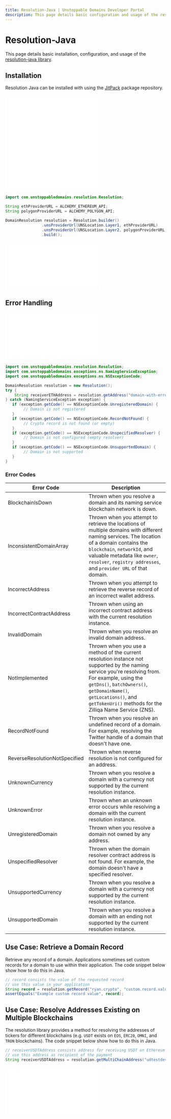 ```yaml
---
title: Resolution-Java | Unstoppable Domains Developer Portal
description: This page details basic configuration and usage of the resolution-java library.
---
```


# Resolution-Java

This page details basic installation, configuration, and usage of the [resolution-java library](https://github.com/unstoppabledomains/resolution-java).

## Installation

Resolution Java can be installed with using the [JitPack](https://jitpack.io/#unstoppabledomains/resolution-java) package repository.

<embed src="/snippets/_libraries-provider-config.md" />

<embed src="/snippets/_res-lib-default-provider.md" />

```java
import com.unstoppabledomains.resolution.Resolution;

String ethProviderURL = ALCHEMY_ETHEREUM_API;
String polygonProviderURL = ALCHEMY_POLYGON_API;

DomainResolution resolution = Resolution.builder()
                .unsProviderUrl(UNSLocation.Layer1, ethProviderURL)
                .unsProviderUrl(UNSLocation.Layer2, polygonProviderURL)
                .build();
```

<embed src="/snippets/_res-lib-connect-src-warning.md" />

## Error Handling

<embed src="/snippets/_res-lib-error-intro.md" />

```java
import com.unstoppabledomains.resolution.Resolution;
import com.unstoppabledomains.exceptions.ns.NamingServiceException;
import com.unstoppabledomains.exceptions.ns.NSExceptionCode;

DomainResolution resolution = new Resolution();
try {
    String receiverETHAddress = resolution.getAddress("domain-with-error.crypto", "ETH");
} catch (NamingServiceException exception) {
   if (exception.getCode() == NSExceptionCode.UnregisteredDomain) {
        // Domain is not registered
   }
   if (exception.getCode() == NSExceptionCode.RecordNotFound) {
        // Crypto record is not found (or empty)
   }
   if (exception.getCode() == NSExceptionCode.UnspecifiedResolver) {
        // Domain is not configured (empty resolver)
   }
   if (exception.getCode() == NSExceptionCode.UnsupportedDomain) {
        // Domain is not supported
   }
}
```

### Error Codes

| Error Code | Description |
|---|---|
| BlockchainIsDown | Thrown when you resolve a domain and its naming service blockchain network is down. |
| InconsistentDomainArray | Thrown when you attempt to retrieve the locations of multiple domains with different naming services. The location of a domain contains the `blockchain`, `networkId`, and valuable metadata like `owner`, `resolver`, `registry addresses`, and `provider URL` of that domain. |
| IncorrectAddress | Thrown when you attempt to retrieve the reverse record of an incorrect wallet address. |
| IncorrectContractAddress | Thrown when using an incorrect contract address with the current resolution instance. |
| InvalidDomain | Thrown when you resolve an invalid domain address. |
| NotImplemented | Thrown when you use a method of the current resolution instance not supported by the naming service you're resolving from. For example, using the `getDns()`, `batchOwners()`, `getDomainName()`, `getLocations()`, and `getTokenUri()` methods for the Zilliqa Name Service (ZNS). |
| RecordNotFound | Thrown when you resolve an undefined record of a domain. For example, resolving the Twitter handle of a domain that doesn't have one. |
| ReverseResolutionNotSpecified | Thrown when reverse resolution is not configured for an address. |
| UnknownCurrency | Thrown when you resolve a domain with a currency not supported by the current resolution instance. |
| UnknownError | Thrown when an unknown error occurs while resolving a domain with the current resolution instance. |
| UnregisteredDomain | Thrown when you resolve a domain not owned by any address. |
| UnspecifiedResolver | Thrown when the domain resolver contract address is not found. For example, the domain doesn't have a specified resolver. |
| UnsupportedCurrency | Thrown when you resolve a domain with a currency not supported by the current resolution instance. |
| UnsupportedDomain | Thrown when you resolve a domain with an ending not supported by the current resolution instance. |


## Use Case: Retrieve a Domain Record

Retrieve any record of a domain. Applications sometimes set custom records for a domain to use within their application. The code snippet below show how to do this in Java.

```java
// record consists the value of the requested record
// use this value in your application
String record = resolution.getRecord("ryan.crypto", "custom.record.value");
assertEquals("Example custom record value", record);
```

## Use Case: Resolve Addresses Existing on Multiple Blockchains

The resolution library provides a method for resolving the addresses of tickers for different blockchains (e.g. `USDT` exists on `EOS`, `ERC20`, `OMNI`, and `TRON` blockchains). The code snippet below show how to do this in Java.

```java
// receiverUSDTAddress consists address for receiving USDT on Ethereum (ERC20 version)
// use this address as recipient of the payment
String receiverUSDTAddress = resolution.getMultiChainAddress("udtestdev-usdt.crypto", "USDT", "ERC20");
```

<embed src="/snippets/_discord.md" />

